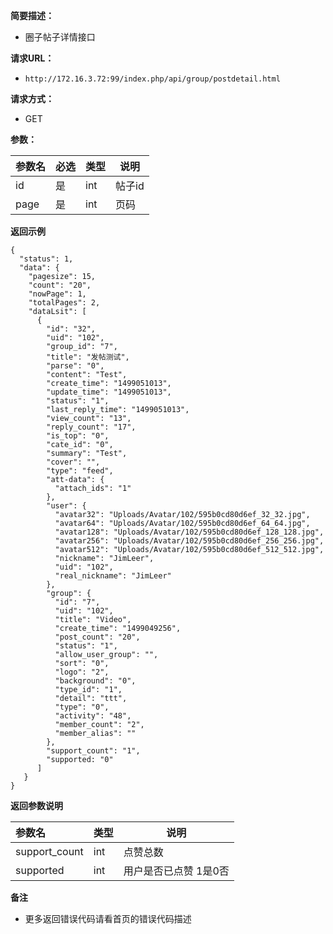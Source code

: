 **简要描述：** 

- 圈子帖子详情接口

**请求URL：** 
- ` http://172.16.3.72:99/index.php/api/group/postdetail.html `
  
**请求方式：**
- GET 

**参数：** 

|参数名|必选|类型|说明|
|:----    |:---|:----- |-----   |
|id |是  |int |帖子id   |
|page |是  |int |页码   |

 **返回示例**

``` 
{
  "status": 1,
  "data": {
    "pagesize": 15,
    "count": "20",
    "nowPage": 1,
    "totalPages": 2,
    "dataLsit": [
      {
        "id": "32",
        "uid": "102",
        "group_id": "7",
        "title": "发帖测试",
        "parse": "0",
        "content": "Test",
        "create_time": "1499051013",
        "update_time": "1499051013",
        "status": "1",
        "last_reply_time": "1499051013",
        "view_count": "13",
        "reply_count": "17",
        "is_top": "0",
        "cate_id": "0",
        "summary": "Test",
        "cover": "",
        "type": "feed",
        "att-data": {
          "attach_ids": "1"
        },
        "user": {
          "avatar32": "Uploads/Avatar/102/595b0cd80d6ef_32_32.jpg",
          "avatar64": "Uploads/Avatar/102/595b0cd80d6ef_64_64.jpg",
          "avatar128": "Uploads/Avatar/102/595b0cd80d6ef_128_128.jpg",
          "avatar256": "Uploads/Avatar/102/595b0cd80d6ef_256_256.jpg",
          "avatar512": "Uploads/Avatar/102/595b0cd80d6ef_512_512.jpg",
          "nickname": "JimLeer",
          "uid": "102",
          "real_nickname": "JimLeer"
        },
        "group": {
          "id": "7",
          "uid": "102",
          "title": "Video",
          "create_time": "1499049256",
          "post_count": "20",
          "status": "1",
          "allow_user_group": "",
          "sort": "0",
          "logo": "2",
          "background": "0",
          "type_id": "1",
          "detail": "ttt",
          "type": "0",
          "activity": "48",
          "member_count": "2",
          "member_alias": ""
        },
        "support_count": "1",
        "supported: "0"
      ]
   }
}
```

 **返回参数说明** 

|参数名|类型|说明|
|:-----  |:-----|-----                           |
|support_count  |int |点赞总数                         |
|supported  |int |用户是否已点赞 1是0否                         |

 **备注** 

- 更多返回错误代码请看首页的错误代码描述
